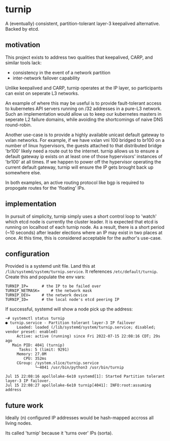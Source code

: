 # turnip

A (eventually) consistent, partition-tolerant layer-3 keepalived alternative.  Backed by etcd.

## motivation

This project exists to address two qualities that keepalived, CARP, and similar tools lack:

- consistency in the event of a network partition
- inter-network failover capability

Unlike keepalived and CARP, turnip operates at the IP layer, so participants can exist on seperate L3 networks.

An example of where this may be useful is to provide fault-tolerant access to kubernetes API servers running on /32 addresses in a pure-L3 network.  Such an implementation would allow us to keep our kubernetes masters in seperate L2 failure domains, while avoiding the shortcomings of naive DNS round-robin.

Another use-case is to provide a highly available unicast default gateway to vxlan networks.  For example, if we have vxlan vni 100 bridged to br100 on a number of linux hypervisors, the guests attached to that distributed bridge 'br100' likely need a route out to the internet.  turnip allows us to ensure a default gateway ip exists on at least one of those hypervisors' instances of 'br100' at all times.  If we happen to power off the hypervisor operating the current default gateway, turnip will ensure the IP gets brought back up somewhere else.

In both examples, an active routing protocol like bgp is required to propogate routes for the 'floating' IPs.

## implementation

In pursuit of simplicity, turnip simply uses a short control loop to 'watch' which etcd node is currently the cluster leader.  It is expected that etcd is running on localhost of each turnip node.  As a result, there is a short period (~10 seconds) after leader elections where an IP may exist in two places at once.  At this time, this is considered acceptable for the author's use-case.

## configuration

Provided is a systemd unit file.  Land this at `/lib/systemd/system/turnip.service`.  It references `/etc/default/turnip`.  Create this and populate the env vars:

```
TURNIP_IP=		# the IP to be failed over
TURNIP_NETMASK=		# the network mask
TURNIP_DEV=		# the network device
TURNIP_ID=		# the local node's etcd peering IP
```

If successful, systemd will show a node pick up the address:

```
~# systemctl status turnip
● turnip.service - Partition tolerant layer-3 IP failover
     Loaded: loaded (/lib/systemd/system/turnip.service; disabled; vendor preset: enabled)
     Active: active (running) since Fri 2022-07-15 22:08:16 CDT; 29s ago
   Main PID: 4041 (turnip)
      Tasks: 5 (limit: 9291)
     Memory: 27.0M
        CPU: 352ms
     CGroup: /system.slice/turnip.service
             └─4041 /usr/bin/python3 /usr/bin/turnip

Jul 15 22:08:16 apollolake-6e10 systemd[1]: Started Partition tolerant layer-3 IP failover.
Jul 15 22:08:27 apollolake-6e10 turnip[4041]: INFO:root:assuming address
```

## future work

Ideally (n) configured IP addresses would be hash-mapped accross all living nodes.

Its called 'turnip' because it 'turns over' IPs (sorta).
